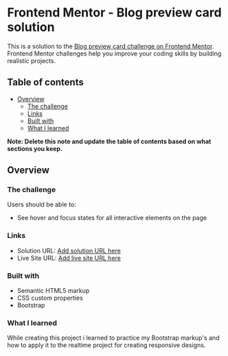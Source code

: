 # Frontend Mentor - Blog preview card solution

This is a solution to the [Blog preview card challenge on Frontend Mentor](https://www.frontendmentor.io/challenges/blog-preview-card-ckPaj01IcS). Frontend Mentor challenges help you improve your coding skills by building realistic projects.

## Table of contents

- [Overview](#overview)
  - [The challenge](#the-challenge)
  - [Links](#links)
  - [Built with](#built-with)
  - [What I learned](#what-i-learned)

**Note: Delete this note and update the table of contents based on what sections you keep.**

## Overview

### The challenge

Users should be able to:

- See hover and focus states for all interactive elements on the page

### Links

- Solution URL: [Add solution URL here](https://github.com/Navam-A/blog-preview-card-main)
- Live Site URL: [Add live site URL here](https://navam-a.github.io/blog-preview-card-main/)

### Built with

- Semantic HTML5 markup
- CSS custom properties
- Bootstrap

### What I learned

While creating this project i learned to practice my Bootstrap markup's and how to apply it to the realtime project for creating responsive designs.

